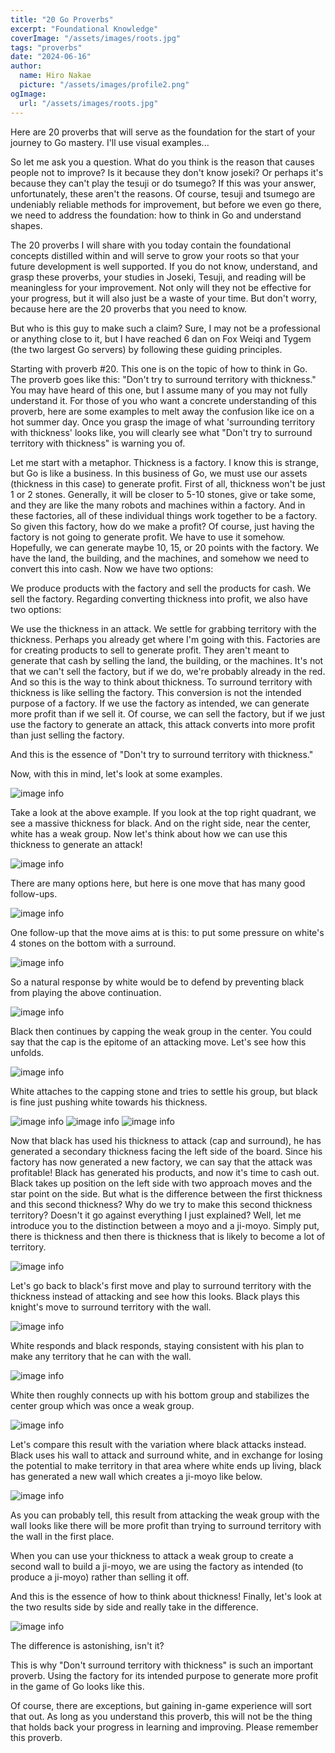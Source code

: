 ```yaml
---
title: "20 Go Proverbs"
excerpt: "Foundational Knowledge"
coverImage: "/assets/images/roots.jpg"
tags: "proverbs"
date: "2024-06-16"
author:
  name: Hiro Nakae
  picture: "/assets/images/profile2.png"
ogImage:
  url: "/assets/images/roots.jpg"
---
```


Here are 20 proverbs that will serve as the foundation for the start of your journey to Go mastery. I'll use visual examples...

So let me ask you a question. What do you think is the reason that causes people not to improve? Is it because they don't know joseki? Or perhaps it's because they can't play the tesuji or do tsumego? If this was your answer, unfortunately, these aren't the reasons. Of course, tesuji and tsumego are undeniably reliable methods for improvement, but before we even go there, we need to address the foundation: how to think in Go and understand shapes.

The 20 proverbs I will share with you today contain the foundational concepts distilled within and will serve to grow your roots so that your future development is well supported. If you do not know, understand, and grasp these proverbs, your studies in Joseki, Tesuji, and reading will be meaningless for your improvement. Not only will they not be effective for your progress, but it will also just be a waste of your time. But don't worry, because here are the 20 proverbs that you need to know.

But who is this guy to make such a claim? Sure, I may not be a professional or anything close to it, but I have reached 6 dan on Fox Weiqi and Tygem (the two largest Go servers) by following these guiding principles.

Starting with proverb #20. This one is on the topic of how to think in Go. The proverb goes like this: "Don't try to surround territory with thickness." You may have heard of this one, but I assume many of you may not fully understand it. For those of you who want a concrete understanding of this proverb, here are some examples to melt away the confusion like ice on a hot summer day. Once you grasp the image of what 'surrounding territory with thickness' looks like, you will clearly see what "Don't try to surround territory with thickness" is warning you of.

Let me start with a metaphor. Thickness is a factory. I know this is strange, but Go is like a business. In this business of Go, we must use our assets (thickness in this case) to generate profit. First of all, thickness won't be just 1 or 2 stones. Generally, it will be closer to 5-10 stones, give or take some, and they are like the many robots and machines within a factory. And in these factories, all of these individual things work together to be a factory. So given this factory, how do we make a profit? Of course, just having the factory is not going to generate profit. We have to use it somehow. Hopefully, we can generate maybe 10, 15, or 20 points with the factory. We have the land, the building, and the machines, and somehow we need to convert this into cash. Now we have two options:

We produce products with the factory and sell the products for cash.
We sell the factory.
Regarding converting thickness into profit, we also have two options:

We use the thickness in an attack.
We settle for grabbing territory with the thickness.
Perhaps you already get where I'm going with this. Factories are for creating products to sell to generate profit. They aren't meant to generate that cash by selling the land, the building, or the machines. It's not that we can't sell the factory, but if we do, we're probably already in the red. And so this is the way to think about thickness. To surround territory with thickness is like selling the factory. This conversion is not the intended purpose of a factory. If we use the factory as intended, we can generate more profit than if we sell it. Of course, we can sell the factory, but if we just use the factory to generate an attack, this attack converts into more profit than just selling the factory.

And this is the essence of "Don't try to surround territory with thickness."

Now, with this in mind, let's look at some examples.

![image info](/assets/blog/proverb20/proverb20-1.PNG)

Take a look at the above example. If you look at the top right quadrant, we see a massive thickness for black. And on the right side, near the center, white has a weak group. Now let's think about how we can use this thickness to generate an attack!

![image info](/assets/blog/proverb20/proverb20-2.PNG)

There are many options here, but here is one move that has many good follow-ups.

![image info](/assets/blog/proverb20/proverb20-3.PNG)

One follow-up that the move aims at is this: to put some pressure on white's 4 stones on the bottom with a surround.

![image info](/assets/blog/proverb20/proverb20-4.PNG)

So a natural response by white would be to defend by preventing black from playing the above continuation.

![image info](/assets/blog/proverb20/proverb20-5.PNG)

Black then continues by capping the weak group in the center. You could say that the cap is the epitome of an attacking move. Let's see how this unfolds.

![image info](/assets/blog/proverb20/proverb20-6.PNG)

White attaches to the capping stone and tries to settle his group, but black is fine just pushing white towards his thickness.

![image info](/assets/blog/proverb20/proverb20-7.PNG)
![image info](/assets/blog/proverb20/proverb20-8.PNG)
![image info](/assets/blog/proverb20/proverb20-9.PNG)

Now that black has used his thickness to attack (cap and surround), he has generated a secondary thickness facing the left side of the board. Since his factory has now generated a new factory, we can say that the attack was profitable! Black has generated his products, and now it's time to cash out. Black takes up position on the left side with two approach moves and the star point on the side. But what is the difference between the first thickness and this second thickness? Why do we try to make this second thickness territory? Doesn't it go against everything I just explained? Well, let me introduce you to the distinction between a moyo and a ji-moyo. Simply put, there is thickness and then there is thickness that is likely to become a lot of territory.

![image info](/assets/blog/proverb20/proverb20-10.PNG)

Let's go back to black's first move and play to surround territory with the thickness instead of attacking and see how this looks. Black plays this knight's move to surround territory with the wall.

![image info](/assets/blog/proverb20/proverb20-11.PNG)

White responds and black responds, staying consistent with his plan to make any territory that he can with the wall.

![image info](/assets/blog/proverb20/proverb20-12.PNG)

White then roughly connects up with his bottom group and stabilizes the center group which was once a weak group.

![image info](/assets/blog/proverb20/proverb20-6.PNG)

Let's compare this result with the variation where black attacks instead. Black uses his wall to attack and surround white, and in exchange for losing the potential to make territory in that area where white ends up living, black has generated a new wall which creates a ji-moyo like below.

![image info](/assets/blog/proverb20/proverb20-9.PNG)

As you can probably tell, this result from attacking the weak group with the wall looks like there will be more profit than trying to surround territory with the wall in the first place.

When you can use your thickness to attack a weak group to create a second wall to build a ji-moyo, we are using the factory as intended (to produce a ji-moyo) rather than selling it off.

And this is the essence of how to think about thickness! Finally, let's look at the two results side by side and really take in the difference.

![image info](/assets/blog/proverb20/proverb20-13.PNG)

The difference is astonishing, isn't it?

This is why "Don't surround territory with thickness" is such an important proverb. Using the factory for its intended purpose to generate more profit in the game of Go looks like this.

Of course, there are exceptions, but gaining in-game experience will sort that out. As long as you understand this proverb, this will not be the thing that holds back your progress in learning and improving. Please remember this proverb. 
